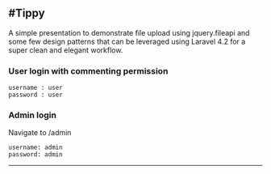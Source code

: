 #Tippy
---------------------------------------------------------------------

A simple presentation to demonstrate file upload using jquery.fileapi and some few design patterns that can be leveraged using Laravel 4.2 for a super clean and elegant workflow.

### User login with commenting permission

    username : user
    password : user

### Admin login
Navigate to /admin

    username: admin
    password: admin

--------------------------------------------------------------------
